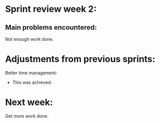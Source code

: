 # Sprint review week 2:

## Main problems encountered:
Not enough work done.


# Adjustments from previous sprints:
Better time management:
- This was achieved.

# Next week:
Get more work done.



